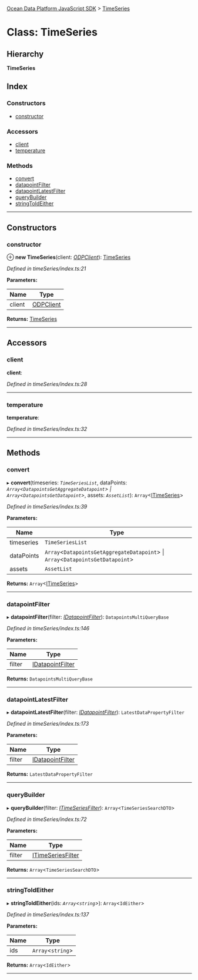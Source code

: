 [Ocean Data Platform JavaScript SDK](../README.md) > [TimeSeries](../classes/timeseries.md)

# Class: TimeSeries

## Hierarchy

**TimeSeries**

## Index

### Constructors

* [constructor](timeseries.md#constructor)

### Accessors

* [client](timeseries.md#client)
* [temperature](timeseries.md#temperature)

### Methods

* [convert](timeseries.md#convert)
* [datapointFilter](timeseries.md#datapointfilter)
* [datapointLatestFilter](timeseries.md#datapointlatestfilter)
* [queryBuilder](timeseries.md#querybuilder)
* [stringToIdEither](timeseries.md#stringtoideither)

---

## Constructors

<a id="constructor"></a>

###  constructor

⊕ **new TimeSeries**(client: *[ODPClient](odpclient.md)*): [TimeSeries](timeseries.md)

*Defined in timeSeries/index.ts:21*

**Parameters:**

| Name | Type |
| ------ | ------ |
| client | [ODPClient](odpclient.md) |

**Returns:** [TimeSeries](timeseries.md)

___

## Accessors

<a id="client"></a>

###  client

**client**: 

*Defined in timeSeries/index.ts:28*

___
<a id="temperature"></a>

###  temperature

**temperature**: 

*Defined in timeSeries/index.ts:32*

___

## Methods

<a id="convert"></a>

###  convert

▸ **convert**(timeseries: *`TimeSeriesList`*, dataPoints: *`Array`<`DatapointsGetAggregateDatapoint`> \| `Array`<`DatapointsGetDatapoint`>*, assets: *`AssetList`*): `Array`<[ITimeSeries](../interfaces/itimeseries.md)>

*Defined in timeSeries/index.ts:39*

**Parameters:**

| Name | Type |
| ------ | ------ |
| timeseries | `TimeSeriesList` |
| dataPoints | `Array`<`DatapointsGetAggregateDatapoint`> \| `Array`<`DatapointsGetDatapoint`> |
| assets | `AssetList` |

**Returns:** `Array`<[ITimeSeries](../interfaces/itimeseries.md)>

___
<a id="datapointfilter"></a>

###  datapointFilter

▸ **datapointFilter**(filter: *[IDatapointFilter](../interfaces/idatapointfilter.md)*): `DatapointsMultiQueryBase`

*Defined in timeSeries/index.ts:146*

**Parameters:**

| Name | Type |
| ------ | ------ |
| filter | [IDatapointFilter](../interfaces/idatapointfilter.md) |

**Returns:** `DatapointsMultiQueryBase`

___
<a id="datapointlatestfilter"></a>

###  datapointLatestFilter

▸ **datapointLatestFilter**(filter: *[IDatapointFilter](../interfaces/idatapointfilter.md)*): `LatestDataPropertyFilter`

*Defined in timeSeries/index.ts:173*

**Parameters:**

| Name | Type |
| ------ | ------ |
| filter | [IDatapointFilter](../interfaces/idatapointfilter.md) |

**Returns:** `LatestDataPropertyFilter`

___
<a id="querybuilder"></a>

###  queryBuilder

▸ **queryBuilder**(filter: *[ITimeSeriesFilter](../interfaces/itimeseriesfilter.md)*): `Array`<`TimeSeriesSearchDTO`>

*Defined in timeSeries/index.ts:72*

**Parameters:**

| Name | Type |
| ------ | ------ |
| filter | [ITimeSeriesFilter](../interfaces/itimeseriesfilter.md) |

**Returns:** `Array`<`TimeSeriesSearchDTO`>

___
<a id="stringtoideither"></a>

###  stringToIdEither

▸ **stringToIdEither**(ids: *`Array`<`string`>*): `Array`<`IdEither`>

*Defined in timeSeries/index.ts:137*

**Parameters:**

| Name | Type |
| ------ | ------ |
| ids | `Array`<`string`> |

**Returns:** `Array`<`IdEither`>

___


